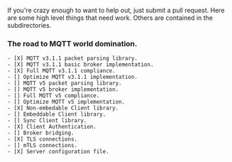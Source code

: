 If you're crazy enough to want to help out, just submit a pull request. Here are some high level things that need work. Others are contained in the subdirectories.

### The road to MQTT world domination.

    - [X] MQTT v3.1.1 packet parsing library.
    - [X] MQTT v3.1.1 basic broker implementation.
    - [X] Full MQTT v3.1.1 compliance.
    - [] Optimize MQTT v3.1.1 implementation.
    - [] MQTT v5 packet parsing library.
    - [] MQTT v5 broker implementation.
    - [] Full MQTT v5 compliance.
    - [] Optimize MQTT v5 implementation.
    - [X] Non-embedable Client library.
    - [] Embeddable Client library.
    - [] Sync Client library.
    - [X] Client Authentication.
    - [] Broker bridging.
    - [X] TLS connections.
    - [] mTLS connections.
    - [X] Server configuration file.
